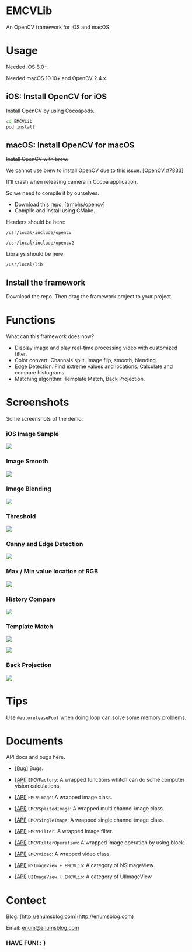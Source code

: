 # EMCVLib

An OpenCV framework for iOS and macOS.

# Usage

Needed iOS 8.0+.

Needed macOS 10.10+ and OpenCV 2.4.x.

## iOS: Install OpenCV for iOS

Install OpenCV by using Cocoapods.

```bash
cd EMCVLib
pod install
```

## macOS: Install OpenCV for macOS

<del>Install OpenCV with brew:</del>

We cannot use brew to install OpenCV due to this issue: [[OpenCV #7833]](https://github.com/opencv/opencv/issues/7833)

It'll crash when releasing camera in Cocoa application.

So we need to compile it by ourselves.

- Download this repo: [[trmbhs/opencv]](https://github.com/trmbhs/opencv)
- Compile and install using CMake.

Headers should be here: 

`/usr/local/include/opencv`

`/usr/local/include/opencv2`

Librarys should be here: 

`/usr/local/lib`

## Install the framework

Download the repo. Then drag the framework project to your project.

# Functions

What can this framework does now?

- Display image and play real-time processing video with customized filter.
- Color convert. Channals split. Image flip, smooth, blending.
- Edge Detection. Find extreme values and locations. Calculate and compare histograms.
- Matching algorithm: Template Match, Back Projection.

# Screenshots

Some screenshots of the demo.

### iOS Image Sample

![](https://github.com/trmbhs/EMCVLib/raw/master/Screenshots/ios_image_sample.png)

### Image Smooth

![](https://github.com/trmbhs/EMCVLib/raw/master/Screenshots/smooth.png)

### Image Blending

![](https://github.com/trmbhs/EMCVLib/raw/master/Screenshots/blending.png)

### Threshold

![](https://github.com/trmbhs/EMCVLib/raw/master/Screenshots/threshold.png)

### Canny and Edge Detection

![](https://github.com/trmbhs/EMCVLib/raw/master/Screenshots/canny_and_contours.png)

### Max / Min value location of RGB

![](https://github.com/trmbhs/EMCVLib/raw/master/Screenshots/max_min_value_point_of_RGB.png)

### History Compare

![](https://github.com/trmbhs/EMCVLib/raw/master/Screenshots/histogram_compare.png)

### Template Match

![](https://github.com/trmbhs/EMCVLib/raw/master/Screenshots/template_match.png)

![](https://github.com/trmbhs/EMCVLib/raw/master/Screenshots/template_match_2.png)

### Back Projection

![](https://github.com/trmbhs/EMCVLib/raw/master/Screenshots/back_projection.png)


# Tips

Use `@autoreleasePool` when doing loop can solve some memory problems.

# Documents

API docs and bugs here.

- [[Bug]](https://github.com/trmbhs/EMCVLib/blob/master/Documents/bugs.md) Bugs.

- [[API]](https://github.com/trmbhs/EMCVLib/blob/master/Documents/EMCVFactory.md) `EMCVFactory`: A wrapped functions whitch can do some computer vision calculations.
- [[API]](https://github.com/trmbhs/EMCVLib/blob/master/Documents/EMCVImage.md) `EMCVImage`: A wrapped image class.
- [[API]](https://github.com/trmbhs/EMCVLib/blob/master/Documents/EMCVSplitedImage.md) `EMCVSplitedImage`: A wrapped multi channel image class.
- [[API]](https://github.com/trmbhs/EMCVLib/blob/master/Documents/EMCVSingleImage.md) `EMCVSingleImage`: A wrapped single channel image class.
- [[API]](https://github.com/trmbhs/EMCVLib/blob/master/Documents/EMCVFilter.md) `EMCVFilter`: A wrapped image filter.
- [[API]](https://github.com/trmbhs/EMCVLib/blob/master/Documents/EMCVFilterOperation.md) `EMCVFilterOperation`: A wrapped image operation by using block.
- [[API]](https://github.com/trmbhs/EMCVLib/blob/master/Documents/EMCVVideo.md) `EMCVVideo`: A wrapped video class.
- [[API]](https://github.com/trmbhs/EMCVLib/blob/master/Documents/NSImageView+EMCVLib.md) `NSImageView + EMCVLib`: A category of NSImageView.
- [[API]](https://github.com/trmbhs/EMCVLib/blob/master/Documents/UIImageView+EMCVLib.md) `UIImageView + EMCVLib`: A category of UIImageView.


# Contect

Blog: [http://enumsblog.com](http://enumsblog.com)

Email: [enum@enumsblog.com](enum@enumsblog.com)

### HAVE FUN! : )